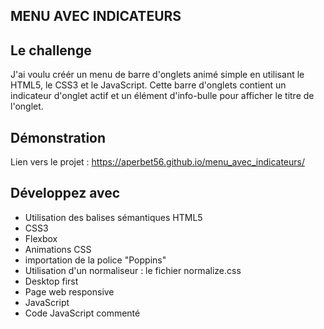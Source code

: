 ## MENU AVEC INDICATEURS

## Le challenge

J'ai voulu créér un menu de barre d'onglets animé simple en utilisant le HTML5, le CSS3 et le JavaScript. Cette barre d'onglets contient un indicateur d'onglet actif et un élément d'info-bulle pour afficher le titre de l'onglet.

## Démonstration

Lien vers le projet : https://aperbet56.github.io/menu_avec_indicateurs/

## Développez avec

- Utilisation des balises sémantiques HTML5
- CSS3
- Flexbox
- Animations CSS
- importation de la police "Poppins"
- Utilisation d'un normaliseur : le fichier normalize.css
- Desktop first
- Page web responsive
- JavaScript
- Code JavaScript commenté
